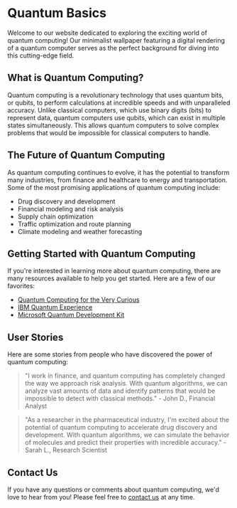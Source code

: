 <!--font:Orbitron-->

# Quantum Basics

<!--font:Barlow Condensed-->

Welcome to our website dedicated to exploring the exciting world of quantum computing! Our minimalist wallpaper featuring a digital rendering of a quantum computer serves as the perfect background for diving into this cutting-edge field.

## What is Quantum Computing?

Quantum computing is a revolutionary technology that uses quantum bits, or qubits, to perform calculations at incredible speeds and with unparalleled accuracy. Unlike classical computers, which use binary digits (bits) to represent data, quantum computers use qubits, which can exist in multiple states simultaneously. This allows quantum computers to solve complex problems that would be impossible for classical computers to handle.

## The Future of Quantum Computing

As quantum computing continues to evolve, it has the potential to transform many industries, from finance and healthcare to energy and transportation. Some of the most promising applications of quantum computing include:

-   Drug discovery and development
-   Financial modeling and risk analysis
-   Supply chain optimization
-   Traffic optimization and route planning
-   Climate modeling and weather forecasting

## Getting Started with Quantum Computing

If you're interested in learning more about quantum computing, there are many resources available to help you get started. Here are a few of our favorites:

-   [Quantum Computing for the Very Curious](#)
-   [IBM Quantum Experience](#)
-   [Microsoft Quantum Development Kit](#)

## User Stories

Here are some stories from people who have discovered the power of quantum computing:

> "I work in finance, and quantum computing has completely changed the way we approach risk analysis. With quantum algorithms, we can analyze vast amounts of data and identify patterns that would be impossible to detect with classical methods." - John D., Financial Analyst

> "As a researcher in the pharmaceutical industry, I'm excited about the potential of quantum computing to accelerate drug discovery and development. With quantum algorithms, we can simulate the behavior of molecules and predict their properties with incredible accuracy." - Sarah L., Research Scientist

## Contact Us

If you have any questions or comments about quantum computing, we'd love to hear from you! Please feel free to [contact us](#) at any time.

<!--

Write me content for website with wallpaper which alt text is:

"A wallpaper featuring a digital rendering of a quantum computer, with a minimalist color scheme and geometric lines."

The name/title of the page should not be 1:1 copy of the alt text but rather a real content of the website which is using this wallpaper.

- Use markdown format
- Start with heading
- Heading should be short and concise
- The content should look like a real website
- The website should not be about the wallpaper, wallpaper is just a related background
- Heading should be contain work "wallpaper" or "background"
- Include real sections like references, contact, user stories, etc. use things relevant to the page purpose.
- Feel free to use structure like headings, bullets, numbering, blockquotes, paragraphs, horizontal lines, etc.
- You can use formatting like bold or _italic_
- You can include UTF-8 emojis
- Links should be only #hash anchors (and you can refer to the document itself)
- Do not include images


---


# Quantum Computing for Beginners: Exploring the Future of Technology

Welcome to our website dedicated to exploring the exciting world of quantum computing! Our minimalist wallpaper featuring a digital rendering of a quantum computer serves as the perfect background for diving into this cutting-edge field.

## What is Quantum Computing?

Quantum computing is a revolutionary technology that uses quantum bits, or qubits, to perform calculations at incredible speeds and with unparalleled accuracy. Unlike classical computers, which use binary digits (bits) to represent data, quantum computers use qubits, which can exist in multiple states simultaneously. This allows quantum computers to solve complex problems that would be impossible for classical computers to handle.

## The Future of Quantum Computing

As quantum computing continues to evolve, it has the potential to transform many industries, from finance and healthcare to energy and transportation. Some of the most promising applications of quantum computing include:

- Drug discovery and development
- Financial modeling and risk analysis
- Supply chain optimization
- Traffic optimization and route planning
- Climate modeling and weather forecasting

## Getting Started with Quantum Computing

If you're interested in learning more about quantum computing, there are many resources available to help you get started. Here are a few of our favorites:

- [Quantum Computing for the Very Curious](#)
- [IBM Quantum Experience](#)
- [Microsoft Quantum Development Kit](#)

## User Stories

Here are some stories from people who have discovered the power of quantum computing:

> "I work in finance, and quantum computing has completely changed the way we approach risk analysis. With quantum algorithms, we can analyze vast amounts of data and identify patterns that would be impossible to detect with classical methods." - John D., Financial Analyst

> "As a researcher in the pharmaceutical industry, I'm excited about the potential of quantum computing to accelerate drug discovery and development. With quantum algorithms, we can simulate the behavior of molecules and predict their properties with incredible accuracy." - Sarah L., Research Scientist

## Contact Us

If you have any questions or comments about quantum computing, we'd love to hear from you! Please feel free to [contact us](#) at any time.

-->
